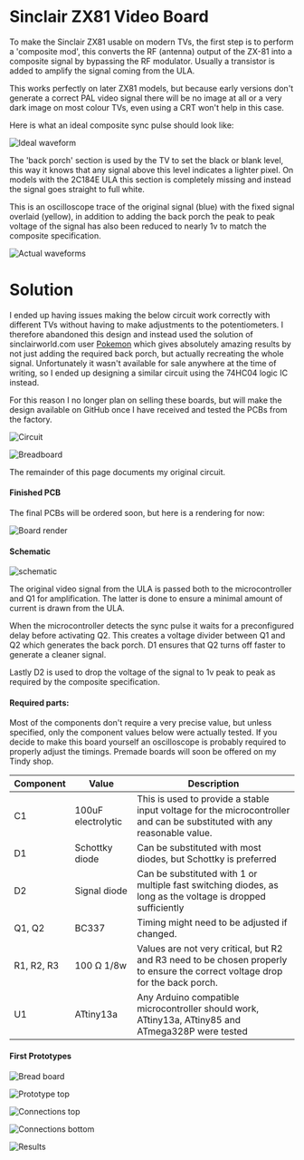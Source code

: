 # Sinclair ZX81 Video Board
To make the Sinclair ZX81 usable on modern TVs, the first step is to perform a 'composite mod', this converts the RF (antenna) output of the ZX-81 into a composite signal by bypassing the RF modulator. Usually a transistor is added to amplify the signal coming from the ULA. 

This works perfectly on later ZX81 models, but because early versions don't generate a correct PAL video signal there will be no image at all or a very dark image on most colour TVs, even using a CRT won't help in this case.

Here is what an ideal composite sync pulse should look like:

![Ideal waveform](img_001.jpg)

The 'back porch' section is used by the TV to set the black or blank level, this way it knows that any signal above this level indicates a lighter pixel. On models with the 2C184E ULA this section is completely missing and instead the signal goes straight to full white. 

This is an oscilloscope trace of the original signal (blue) with the fixed signal overlaid (yellow), in addition to adding the back porch the peak to peak voltage of the signal has also been reduced to nearly 1v to match the composite specification.

![Actual waveforms](img_002.png)

# Solution

I ended up having issues making the below circuit work correctly with different TVs without having to make adjustments to the potentiometers. I therefore abandoned this design and instead used the solution of sinclairworld.com user [Pokemon](https://www.sinclairzxworld.com/viewtopic.php?f=6&t=840) which gives absolutely amazing results by not just adding the required back porch, but actually recreating the whole signal. Unfortunately it wasn't available for sale anywhere at the time of writing, so I ended up designing a similar circuit using the 74HC04 logic IC instead. 

For this reason I no longer plan on selling these boards, but will make the design available on GitHub once I have received and tested the PCBs from the factory.

![Circuit](composite_img_001.png)

![Breadboard](composite_img_002.jpg)

The remainder of this page documents my original circuit.

#### Finished PCB

The final PCBs will be ordered soon, but here is a rendering for now:

![Board render](img_009.png)

#### Schematic 

![schematic](img_003.png)

The original video signal from the ULA is passed both to the microcontroller and Q1 for amplification. The latter is done to ensure a minimal amount of current is drawn from the ULA. 

When the microcontroller detects the sync pulse it waits for a preconfigured delay before activating Q2. This creates a voltage divider between Q1 and Q2 which generates the back porch. D1 ensures that Q2 turns off faster to generate a cleaner signal. 

Lastly D2 is used to drop the voltage of the signal to 1v peak to peak as required by the composite specification.

#### Required parts:

Most of the components don't require a very precise value, but unless specified, only the component values below were actually tested. If you decide to make this board yourself an oscilloscope is probably required to properly adjust the timings. Premade boards will soon be offered on my Tindy shop. 

| Component     | Value              | Description  |
| ------------- |--------------------| -----|
| C1            | 100uF electrolytic | This is used to provide a stable input voltage for the microcontroller and can be substituted with any reasonable value.  |
| D1            | Schottky diode     | Can be substituted with most diodes, but Schottky is preferred |
| D2            | Signal diode       | Can be substituted with 1 or multiple fast switching diodes, as long as the voltage is dropped sufficiently |
| Q1, Q2        | BC337              | Timing might need to be adjusted if changed. | 
| R1, R2, R3    | 100 Ω 1/8w          | Values are not very critical, but R2 and R3 need to be chosen properly to ensure the correct voltage drop for the back porch.     |
| U1            | ATtiny13a          | Any Arduino compatible microcontroller should work, ATtiny13a, ATtiny85 and ATmega328P were tested |



#### First Prototypes

![Bread board](img_004.jpg)

![Prototype top](img_005.jpg)

![Connections top](img_006.jpg)

![Connections bottom](img_007.jpg)

![Results](img_008.jpg)